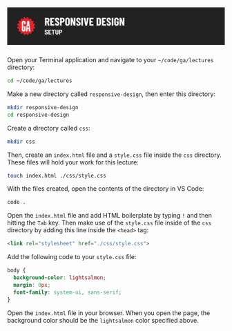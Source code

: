 # ![Responsive Design - Setup](./assets/hero.png)

Open your Terminal application and navigate to your `~/code/ga/lectures` directory:

```bash
cd ~/code/ga/lectures
```

Make a new directory called `responsive-design`, then enter this directory:

```bash
mkdir responsive-design
cd responsive-design
```

Create a directory called `css`:

```bash
mkdir css
```

Then, create an `index.html` file and a `style.css` file inside the `css` directory. These files will hold your work for this lecture:

```bash
touch index.html ./css/style.css
```

With the files created, open the contents of the directory in VS Code:

```bash
code .
```

Open the `index.html` file and add HTML boilerplate by typing `!` and then hitting the `Tab` key. Then make use of the `style.css` file inside of the `css` directory by adding this line inside the `<head>` tag:

```html
<link rel="stylesheet" href="./css/style.css">
```

Add the following code to your `style.css` file:

```css
body {
  background-color: lightsalmon;
  margin: 0px;
  font-family: system-ui, sans-serif;
}
```

Open the `index.html` file in your browser. When you open the page, the background color should be the `lightsalmon` color specified above.
